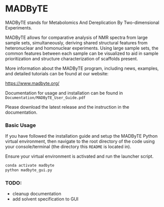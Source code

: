 # MADByTE

MADByTE stands for Metabolomics And Dereplication By Two-dimensional Experiments.

MADByTE allows for comparative analysis of NMR spectra from large sample sets, simultaneously, deriving shared structural features from heteronuclear and homonuclear experiments. Using large sample sets, the common features between each sample can be visualized to aid in sample prioritization and structure characterization of scaffolds present.

More information about the MADByTE program, including news, examples, and detailed tutorials can be found at our website:

https://www.madbyte.org/

Documentation for usage and installation can be found in `Documentation/MADByTE_User_Guide.pdf`

Please download the latest release and the instruction in the documentation.

### Basic Usage

If you have followed the installation guide and setup the MADByTE Python virtual environment, then navigate to the root directory of the code using your console/terminal (the directory this `README` is located in).

Ensure your virtual environment is activated and run the launcher script.

```bash
conda activate madbyte
python madbyte_gui.py
```

### TODO:

- cleanup documentation
- add solvent specification to GUI
